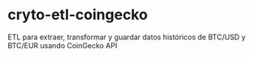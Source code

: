 # cryto-etl-coingecko
ETL para extraer, transformar y guardar datos históricos de BTC/USD y BTC/EUR usando CoinGecko API
